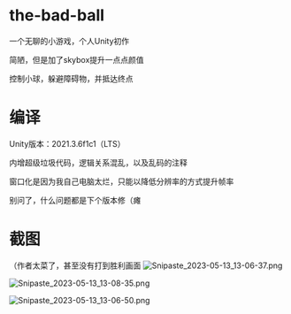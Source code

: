 # the-bad-ball
一个无聊的小游戏，个人Unity初作

简陋，但是加了skybox提升一点点颜值

控制小球，躲避障碍物，并抵达终点

# 编译
Unity版本：2021.3.6f1c1（LTS）

内增超级垃圾代码，逻辑关系混乱，以及乱码的注释

窗口化是因为我自己电脑太烂，只能以降低分辨率的方式提升帧率

别问了，什么问题都是下个版本修（瘫

# 截图
（作者太菜了，甚至没有打到胜利画面
![Snipaste_2023-05-13_13-06-37.png](https://s2.loli.net/2023/05/13/VJHa4KiA8MZo7yE.png)

![Snipaste_2023-05-13_13-08-35.png](https://s2.loli.net/2023/05/13/RH8OwCS6YEZrtpN.png)

![Snipaste_2023-05-13_13-06-50.png](https://s2.loli.net/2023/05/13/ZG74XM6ySA2bUuO.png)
